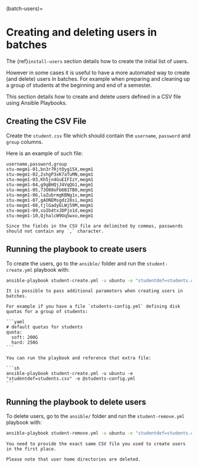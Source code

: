 (batch-users)=

# Creating and deleting users in batches

The {ref}`install-users` section details how to create the initial list of users.

However in some cases it is useful to have a more automated way to create (and delete) users
in batches. For example when preparing and cleaning up a group of students at the beginning and end of a semester.

This section details how to create and delete users defined in a CSV file using Ansible Playbooks.

## Creating the CSV File

Create the `student.csv` file which should contain the `username`, `password` and `group` columns.

Here is an example of such file:

```text
username,password,group
stu-megm1-01,bn3r7RjtOyg15X,megm1
stu-megm1-02,2shgP3xK7aTuMN,megm1
stu-megm1-03,Kh5jn4GuEIFIzY,megm1
stu-megm1-04,g9gBHQjJ4VqQG1,megm1
stu-megm1-05,73O88oFb6B1TB0,megm1
stu-megm1-06,laZubrmgKBNg1x,megm1
stu-megm1-07,gAONEMsgdz28si,megm1
stu-megm1-08,tjlGadyELWj59M,megm1
stu-megm1-09,soIb4txJDPjo1d,megm1
stu-megm1-10,QjhalcW9Uq5wxo,megm1
```

````{warning}
Since the fields in the CSV file are delimited by commas, passwords should not contain any `,` character.
````

## Running the playbook to create users

To create the users, go to the `ansible/` folder and run the `student-create.yml` playbook with:

```sh
ansible-playbook student-create.yml -u ubuntu -e "studentdef=students.csv"
```


````{note}
It is possible to pass additional parameters when creating users in batches.

For example if you have a file `students-config.yml` defining disk quotas for a group of students:

```yaml
# default quotas for students
quota:
  soft: 200G
  hard: 250G
```

You can run the playbook and reference that extra file:

```sh
ansible-playbook student-create.yml -u ubuntu -e "studentdef=students.csv" -e @students-config.yml
```
````


## Running the playbook to delete users

To delete users, go to the `ansible/` folder and run the `student-remove.yml` playbook with:

```sh
ansible-playbook student-remove.yml -u ubuntu -e "studentdef=students.csv"
```

````{warning}
You need to provide the exact same CSV file you used to create users in the first place.
````

````{warning}
Please note that user home directories are deleted.
````